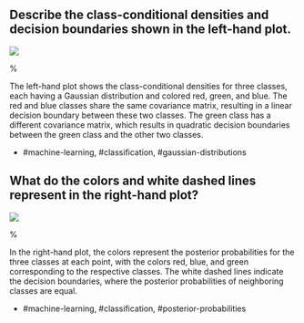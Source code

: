 ## Describe the class-conditional densities and decision boundaries shown in the left-hand plot.

![](https://cdn.mathpix.com/cropped/2024_05_26_bb6ce2823310d4cb97d4g-1.jpg?height=643&width=679&top_left_y=211&top_left_x=970)

%

The left-hand plot shows the class-conditional densities for three classes, each having a Gaussian distribution and colored red, green, and blue. The red and blue classes share the same covariance matrix, resulting in a linear decision boundary between these two classes. The green class has a different covariance matrix, which results in quadratic decision boundaries between the green class and the other two classes.

- #machine-learning, #classification, #gaussian-distributions


## What do the colors and white dashed lines represent in the right-hand plot?

![](https://cdn.mathpix.com/cropped/2024_05_26_bb6ce2823310d4cb97d4g-1.jpg?height=643&width=679&top_left_y=211&top_left_x=970)

%

In the right-hand plot, the colors represent the posterior probabilities for the three classes at each point, with the colors red, blue, and green corresponding to the respective classes. The white dashed lines indicate the decision boundaries, where the posterior probabilities of neighboring classes are equal.

- #machine-learning, #classification, #posterior-probabilities